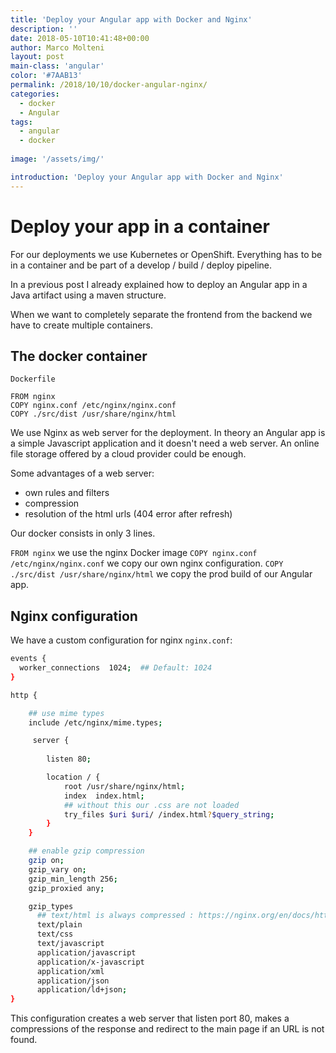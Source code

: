 ```yaml
---
title: 'Deploy your Angular app with Docker and Nginx'
description: ''
date: 2018-05-10T10:41:48+00:00
author: Marco Molteni
layout: post
main-class: 'angular'
color: '#7AAB13'
permalink: /2018/10/10/docker-angular-nginx/
categories:
  - docker
  - Angular
tags:
  - angular
  - docker
 
image: '/assets/img/'

introduction: 'Deploy your Angular app with Docker and Nginx'
---
```


# Deploy your app in a container

For our deployments we use Kubernetes or OpenShift. Everything has to be in a container and be part of a develop / build / deploy pipeline.

In a previous post I already explained how to deploy an Angular app in a Java artifact using a maven structure.

When we want to completely separate the frontend from the backend we have to create multiple containers.

## The docker container

`Dockerfile`

``` docker
FROM nginx
COPY nginx.conf /etc/nginx/nginx.conf
COPY ./src/dist /usr/share/nginx/html
```

We use Nginx as web server for the deployment. In theory an Angular app is a simple Javascript application and it doesn't need a web server. An online file storage offered by a cloud provider could be enough.

Some advantages of a web server:
* own rules and filters
* compression
* resolution of the html urls (404 error after refresh)

Our docker consists in only 3 lines.

`FROM nginx` we use the nginx Docker image
`COPY nginx.conf /etc/nginx/nginx.conf` we copy our own nginx configuration.
`COPY ./src/dist /usr/share/nginx/html` we copy the prod build of our Angular app.

## Nginx configuration

We have a custom configuration for nginx `nginx.conf`:

``` bash
events {
  worker_connections  1024;  ## Default: 1024
}

http {

    ## use mime types
    include /etc/nginx/mime.types;

     server {
       
        listen 80;

        location / {
            root /usr/share/nginx/html;
            index  index.html;
            ## without this our .css are not loaded
            try_files $uri $uri/ /index.html?$query_string;
        }
    }

    ## enable gzip compression
    gzip on;
    gzip_vary on;
    gzip_min_length 256;
    gzip_proxied any;

    gzip_types
      ## text/html is always compressed : https://nginx.org/en/docs/http/ngx_http_gzip_module.html
      text/plain
      text/css
      text/javascript
      application/javascript
      application/x-javascript
      application/xml
      application/json
      application/ld+json;
}
```

This configuration creates a web server that listen port 80, makes a compressions of the response and redirect to the main page if an URL is not found.